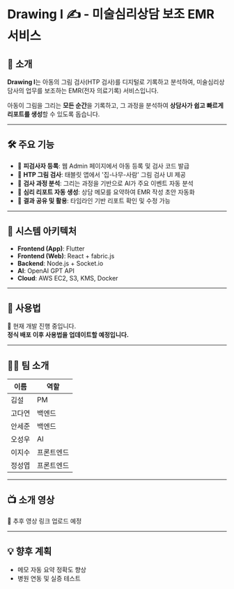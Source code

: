 # Drawing I ✍️ - 미술심리상담 보조 EMR 서비스

## 🧠 소개
**Drawing I**는 아동의 그림 검사(HTP 검사)를 디지털로 기록하고 분석하여, 미술심리상담사의 업무를 보조하는 EMR(전자 의료기록) 서비스입니다.

아동이 그림을 그리는 **모든 순간**을 기록하고, 그 과정을 분석하여 **상담사가 쉽고 빠르게 리포트를 생성**할 수 있도록 돕습니다.

---

## 🛠️ 주요 기능

- 🧒 **피검사자 등록**: 웹 Admin 페이지에서 아동 등록 및 검사 코드 발급
- 🏡 **HTP 그림 검사**: 태블릿 앱에서 '집-나무-사람' 그림 검사 UI 제공
- 🎥 **검사 과정 분석**: 그리는 과정을 기반으로 AI가 주요 이벤트 자동 분석
- 📝 **심리 리포트 자동 생성**: 상담 메모를 요약하여 EMR 작성 초안 자동화
- 🔁 **결과 공유 및 활용**: 타임라인 기반 리포트 확인 및 수정 가능

---

## 🧱 시스템 아키텍처

- **Frontend (App)**: Flutter
- **Frontend (Web)**: React + fabric.js
- **Backend**: Node.js + Socket.io
- **AI**: OpenAI GPT API
- **Cloud**: AWS EC2, S3, KMS, Docker

---

## 🧪 사용법

🔧 현재 개발 진행 중입니다.  
**정식 배포 이후 사용법을 업데이트할 예정입니다.**

---

## 👩‍💻 팀 소개

| 이름 | 역할 |
|------|------|
| 김설 | PM |
| 고다연 | 백엔드 |
| 안세준 | 백엔드 |
| 오성우 | AI |
| 이지수 | 프론트엔드 |
| 정성엽 | 프론트엔드 |

---

## 📺 소개 영상
🔗 추후 영상 링크 업로드 예정

---

## 💡 향후 계획

- 메모 자동 요약 정확도 향상
- 병원 연동 및 실증 테스트
